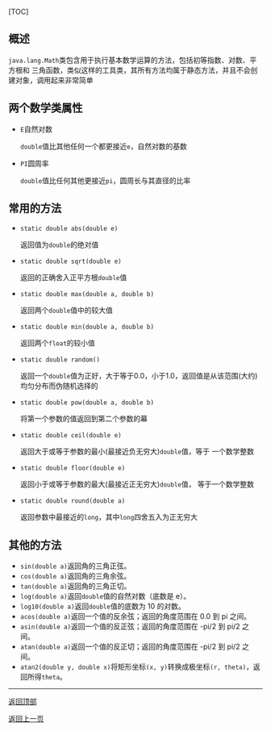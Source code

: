 [TOC]

## 概述

`java.lang.Math`类包含用于执行基本数学运算的方法，包括初等指数、对数、平方根和
三角函数，类似这样的工具类，其所有方法均属于静态方法，并且不会创建对象，调用起来非常简单

## 两个数学类属性

- `E`自然对数
	
	`double`值比其他任何一个都更接近`e`，自然对数的基数

- `PI`圆周率
	
	`double`值比任何其他更接近`pi`，圆周长与其直径的比率

## 常用的方法

- `static double abs(double e)`
	
	返回值为`double`的绝对值

- `static double sqrt(double e)`

	返回的正确舍入正平方根`double`值

- `static double max(double a, double b)`
	
	返回两个`double`值中的较大值

- `static double min(double a, double b)`

	返回两个`float`的较小值

- `static double random()`
	
	返回一个`double`值为正好，大于等于0.0，小于1.0，返回值是从该范围(大约)
	均匀分布而伪随机选择的

- `static double pow(double a, double b)`
	
	将第一个参数的值返回到第二个参数的幕

- `static double ceil(double e)`

	返回大于或等于参数的最小(最接近负无穷大)`double`值，等于
	一个数学整数

- `static double floor(double e)`
	
	返回小于或等于参数的最大(最接近正无穷大)`double`值，
	等于一个数学整数

- `static double round(double a)`
	
	返回参数中最接近的`long`，其中`long`四舍五入为正无穷大
	
## 其他的方法

- `sin(double a)`返回角的三角正弦。
- `cos(double a)`返回角的三角余弦。
- `tan(double a)`返回角的三角正切。
- `log(double a)`返回`double`值的自然对数（底数是 e）。
- `log10(double a)`返回`double`值的底数为 10 的对数。
- `acos(double a)`返回一个值的反余弦；返回的角度范围在 0.0 到 pi 之间。
- `asin(double a)`返回一个值的反正弦；返回的角度范围在 -pi/2 到 pi/2 之间。
- `atan(double a)`返回一个值的反正切；返回的角度范围在 -pi/2 到 pi/2 之间。
- `atan2(double y, double x)`将矩形坐标`(x, y)`转换成极坐标`(r, theta)`，返回所得`theta`。

------

[返回顶部](#概述)

[返回上一页](../../../KnowledgePoint.md)
